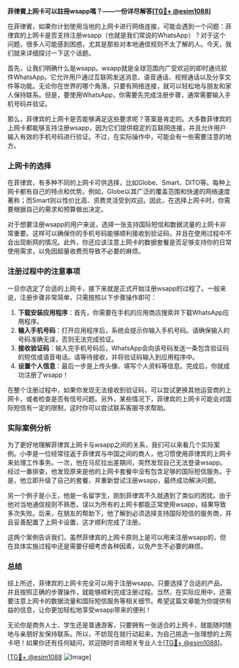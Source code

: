 **菲律賓上网卡可以註冊wsapp嗎？——一份详尽解答[[TG💪+ @esim1088](https://t.me/s/esim1088)]**

在菲律賓，如果你计划使用当地的上网卡进行网络连接，可能会遇到一个问题：菲律宾的上网卡是否支持注册wsapp（也就是我们常说的WhatsApp）？对于这个问题，很多人可能感到困惑，尤其是那些对本地通信规则不太了解的人。今天，我们就来详细探讨一下这个话题。

首先，让我们明确什么是wsapp。wsapp就是全球范围内广受欢迎的即时通讯软件WhatsApp。它允许用户通过互联网发送消息、语音通话、视频通话以及分享文件等功能。无论你在世界的哪个角落，只要有网络连接，就可以轻松地与朋友和家人保持联系。但是，要使用WhatsApp，你需要先完成注册步骤，通常需要输入手机号码并验证。

那么，菲律宾的上网卡是否能够满足这些要求呢？答案是肯定的。大多数菲律宾的上网卡都能够支持注册wsapp，因为它们提供稳定的互联网连接，并且允许用户输入有效的手机号码进行验证。不过，在实际操作中，可能会有一些需要注意的地方。

### 上网卡的选择

在菲律宾，有多种不同的上网卡可供选择，比如Globe、Smart、DITO等。每种上网卡都有自己的特点和优势。例如，Globe以其广泛的覆盖范围和快速的网络速度著称；而Smart则以性价比高、资费灵活受到欢迎。因此，在选择上网卡时，你需要根据自己的需求和预算做出决定。

对于想要注册wsapp的用户来说，选择一张支持国际短信和数据流量的上网卡非常重要。这样可以确保你的手机号码能够顺利接收到验证码，并且在使用过程中不会出现断网的情况。此外，你还应该注意上网卡的数据套餐是否足够支持你的日常使用需求，以免因超量收费而导致不必要的麻烦。

### 注册过程中的注意事项

一旦你选定了合适的上网卡，接下来就是正式开始注册wsapp的过程了。一般来说，注册步骤非常简单，只需按照以下步骤操作即可：

1. **下载安装应用程序**：首先，你需要在手机的应用商店搜索并下载WhatsApp应用程序。
2. **输入手机号码**：打开应用程序后，系统会提示你输入手机号码。请确保输入的号码准确无误，否则无法完成验证。
3. **接收验证码**：输入完手机号码后，WhatsApp会向该号码发送一条包含验证码的短信或语音电话。请等待接收，并将验证码输入到应用程序中。
4. **设置个人信息**：最后一步是上传头像、填写个人资料等信息。完成后，你就成功注册了wsapp！

在整个注册过程中，如果你发现无法接收到验证码，可以尝试更换其他运营商的上网卡，或者检查是否有信号问题。另外，某些情况下，菲律宾的上网卡可能会对国际短信有一定的限制，这时你可以尝试联系客服寻求帮助。

### 实际案例分析

为了更好地理解菲律宾上网卡与wsapp之间的关系，我们可以来看几个实际案例。小李是一位经常往返于菲律宾与中国之间的商人，他习惯使用菲律宾的上网卡来处理工作事务。一次，他在马尼拉出差期间，突然发现自己无法登录wsapp。经过一番排查，他发现原来是他的上网卡套餐中没有包含足够的国际短信服务。于是，他立即升级了自己的套餐，并重新尝试注册wsapp，最终成功解决问题。

另一个例子是小王，他是一名留学生，刚到菲律宾不久就遇到了类似的困扰。由于他对当地通信规则不熟悉，误以为所有的上网卡都能正常使用wsapp，结果导致多次失败。后来，在朋友的帮助下，他了解到必须选择支持国际短信的服务商，并且妥善配置了上网卡设置，这才顺利完成了注册。

这两个案例告诉我们，虽然菲律宾的上网卡原则上是可以用来注册wsapp的，但在具体实施过程中还是需要仔细考虑各种因素，以免产生不必要的麻烦。

### 总结

综上所述，菲律宾的上网卡完全可以用于注册wsapp。只要选择了合适的产品，并且按照正确的步骤操作，就能够顺利完成注册过程。当然，在实际应用中，还需要注意上网卡的数据流量和国际短信服务等相关细节。希望这篇文章能为你提供有益的信息，让你更加轻松地享受wsapp带来的便利！

无论你是商务人士、学生还是普通游客，只要拥有一张适合的上网卡，就能随时随地与亲朋好友保持联系。所以，不妨现在就行动起来，为自己挑选一张理想的上网卡吧！如果你还有任何疑问，欢迎随时咨询相关专业人士[[TG💪+ @esim1088](https://t.me/s/esim1088)]。

[[TG💪+ @esim1088](https://t.me/s/esim1088) ![Image](https://i.postimg.cc/4NQfJmqS/Snipaste-2025-05-13-00-14-12.png)]